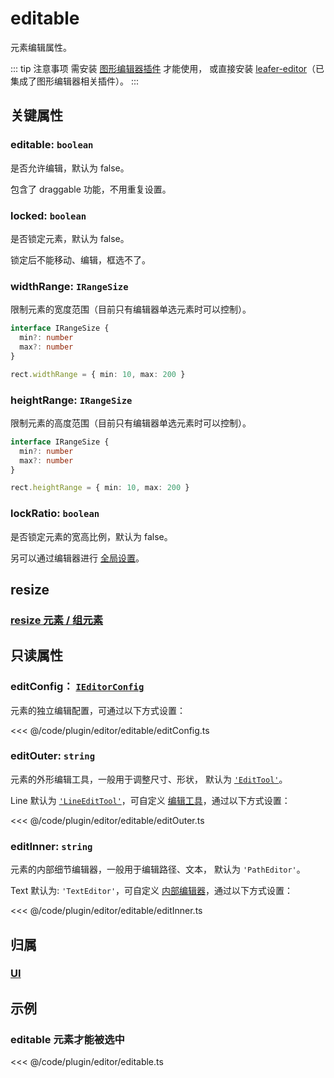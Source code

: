 # editable

元素编辑属性。

::: tip 注意事项
需安装 [图形编辑器插件](/plugin/in/editor/index.md) 才能使用， 或直接安装 [leafer-editor](/guide/install/editor/start.md)（已集成了图形编辑器相关插件）。
:::

## 关键属性

### editable: `boolean`

是否允许编辑，默认为 false。

包含了 draggable 功能，不用重复设置。

### locked: `boolean`

是否锁定元素，默认为 false。

锁定后不能移动、编辑，框选不了。

### widthRange: `IRangeSize`

限制元素的宽度范围（目前只有编辑器单选元素时可以控制）。

```ts
interface IRangeSize {
  min?: number
  max?: number
}

rect.widthRange = { min: 10, max: 200 }
```

### heightRange: `IRangeSize`

限制元素的高度范围（目前只有编辑器单选元素时可以控制）。

```ts
interface IRangeSize {
  min?: number
  max?: number
}

rect.heightRange = { min: 10, max: 200 }
```

### lockRatio: `boolean`

是否锁定元素的宽高比例，默认为 false。

另可以通过编辑器进行 [全局设置](/plugin/in/editor/config/control.md)。

## resize

### [resize 元素 / 组元素](/reference/UI/resize.md)

## 只读属性

### editConfig： [`IEditorConfig`](/plugin/in/editor/config/base.md)

元素的独立编辑配置，可通过以下方式设置：

<<< @/code/plugin/editor/editable/editConfig.ts

### editOuter: `string`

元素的外形编辑工具，一般用于调整尺寸、形状， 默认为 [`'EditTool'`](/plugin/in/editor/EditTool.md)。

Line 默认为 [`'LineEditTool'`](/api/classes/LineEditTool.md)，可自定义 [编辑工具](/plugin/in/editor/editOuter/register.md)，通过以下方式设置：

<<< @/code/plugin/editor/editable/editOuter.ts

### editInner: `string`

元素的内部细节编辑器，一般用于编辑路径、文本， 默认为 `'PathEditor'`。

Text 默认为: `'TextEditor'`，可自定义 [内部编辑器](/plugin/in/editor/editInner/register.md)，通过以下方式设置：

<<< @/code/plugin/editor/editable/editInner.ts

## 归属

### [UI](/reference/display/UI.md)

## 示例

### editable 元素才能被选中

<<< @/code/plugin/editor/editable.ts

